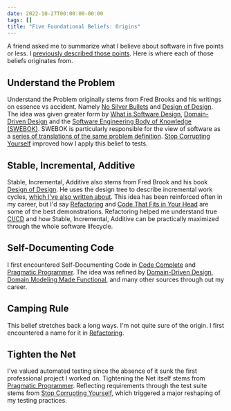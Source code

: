 ```yaml
---
date: 2022-10-27T00:00:00-00:00
tags: []
title: "Five Foundational Beliefs: Origins"
---
```


A friend asked me to summarize what I believe about software in five points or less. I [previously described those points](../../posts/2022/2022-10-21-Five-Foundational-Beliefs.md). Here is where each of those beliefs originates from.
<!--more-->

## Understand the Problem

Understand the Problem originally stems from Fred Brooks and his writings on essence vs accident. Namely [No Silver Bullets](https://www.cs.unc.edu/techreports/86-020.pdf) and [Design of Design](https://www.amazon.com/dp/0201362988). The idea was given greater form by [What is Software Design](https://www.developerdotstar.com/mag/articles/reeves_design.html), [Domain-Driven Design](https://www.amazon.com/dp/0321125215) and the [Software Engineering Body of Knowledge (SWEBOK)](https://www.computer.org/education/bodies-of-knowledge/software-engineering/v3). SWEBOK is particularly responsible for the view of software as a [series of translations of the same problem definition](../../posts/2021/2021-08-13-Swebok-transform-view.md). [Stop Corrupting Yourself](https://codewithspoon.com/2019/12/stop-corrupting-yourself-test-against-abstractions/) improved how I apply this belief to tests.

## Stable, Incremental, Additive

Stable, Incremental, Additive also stems from Fred Brook and his book [Design of Design](https://www.amazon.com/dp/0201362988). He uses the design tree to describe incremental work cycles, [which I've also written about](../../posts/Whats-Your-Duck-V2/2022-06-16-2-Design-Tree-and-Incremental-Progress.md). This idea has been reinforced often in my career, but I'd say [Refactoring](https://martinfowler.com/books/refactoring.html) and [Code That Fits in Your Head](https://blog.ploeh.dk/2021/06/14/new-book-code-that-fits-in-your-head/) are some of the best demonstrations. Refactoring helped me understand true [CI/CD](https://en.wikipedia.org/wiki/CI/CD) and how Stable, Incremental, Additive can be practically maximized through the whole software lifecycle.

## Self-Documenting Code

I first encountered Self-Documenting Code in [Code Complete](https://www.amazon.com/gp/product/0735619670/) and [Pragmatic Programmer](https://www.amazon.com/dp/020161622X). The idea was refined by [Domain-Driven Design](https://www.amazon.com/dp/0321125215), [Domain Modeling Made Functional](https://fsharpforfunandprofit.com/books/#domain-modeling-made-functional), and many other sources through out my career.

## Camping Rule

This belief stretches back a long ways. I'm not quite sure of the origin. I first encountered a name for it in [Refactoring](https://martinfowler.com/books/refactoring.html).

## Tighten the Net

I've valued automated testing since the absence of it sunk the first professional project I worked on. Tightening the Net itself stems from [Pragmatic Programmer](https://www.amazon.com/dp/020161622X). Reflecting requirements through the test suite stems from [Stop Corrupting Yourself](https://codewithspoon.com/2019/12/stop-corrupting-yourself-test-against-abstractions/), which triggered a major reshaping of my testing practices.

